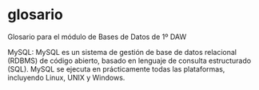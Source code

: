 # glosario
Glosario para el módulo de Bases de Datos de 1º DAW

MySQL: MySQL es un sistema de gestión de base de datos relacional (RDBMS) de código abierto, basado en lenguaje de consulta estructurado (SQL). MySQL se ejecuta en prácticamente todas las plataformas, incluyendo Linux, UNIX y Windows.
